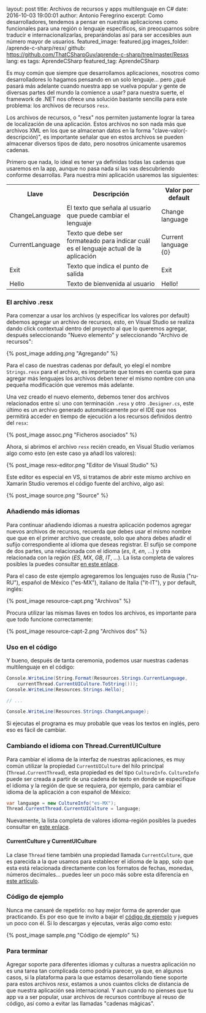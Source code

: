 layout: post
title: Archivos de recursos y apps multilenguaje en C#
date: 2016-10-03 19:00:01
author: Antonio Feregrino
excerpt: Como desarrolladores, tendemos a pensar en nuestras aplicaciones como funcionales para una región o lenguaje específicos, sin preocuparnos sobre traducir e internacionalizarlas, preparándolas así para ser accesibles aun número mayor de usuarios.
featured_image: featured.jpg
images_folder: /aprende-c-sharp/resx/
github: https://github.com/ThatCSharpGuy/aprende-c-sharp/tree/master/Resxs
lang: es
tags: AprendeCSharp
featured_tag: AprendeCSharp

Es muy común que siempre que desarrollamos aplicaciones, nosotros como desarrolladores lo hagamos pensando en un solo lenguaje... pero ¿qué pasará más adelante cuando nuestra app se vuelva popular y gente de diversas partes del mundo la comience a usar? para nuestra suerte, el framework de .NET nos ofrece una solución bastante sencilla para este problema: los archivos de recursos `resx`.

Los archivos de recursos, o "resx" nos permiten justamente lograr la tarea de localización de una aplicación. Estos archivos no son nada más que archivos XML en los que se almacenan datos en la forma "clave-valor(-descripción)", es importante señalar que en estos archivos se pueden almacenar diversos tipos de dato, pero nosotros únicamente usaremos cadenas.  

Primero que nada, lo ideal es tener ya definidas todas las cadenas que usaremos en la app, aunque no pasa nada si las vas descubriendo conforme desarrollas. Para nuestra mini aplicación usaremos las siguientes:  

<table>
<tr>
<th>Llave</th>
<th>Descripción</th>
<th>Valor por default</th>
</tr>
<tr>
<td>ChangeLanguage</td>
<td>El texto que señala al usuario que puede cambiar el lenguaje</td>
<td>Change language</td>
</tr>
<tr>
<td>CurrentLanguage</td>
<td>Texto que debe ser formateado para indicar cuál es el lenguaje actual de la aplicación</td>
<td>Current language {0}</td>
</tr>
<tr>
<td>Exit</td>
<td>Texto que indica el punto de salida</td>
<td>Exit</td>
</tr>
<tr>
<td>Hello</td>
<td>Texto de bienvenida al usuario</td>
<td>Hello!</td>
</tr>
</table>  

### El archivo .resx

Para comenzar a usar los archivos (y especificar los valores por default) debemos agregar un archivo de recursos, esto, en Visual Studio se realiza dando click contextual dentro del proyecto al que lo queremos agregar, después seleccionando "Nuevo elemento" y seleccionando "Archivo de recursos":

{% post_image adding.png "Agregando" %}  

Para el caso de nuestras cadenas por default, yo elegí el nombre `Strings.resx` para el archivo, es importante que tomes en cuenta que para agregar más lenguajes los archivos deben tener el mismo nombre con una pequeña modificación que veremos más adelante.  

Una vez creado el nuevo elemento, debemos tener dos archivos relacionados entre sí: uno con terminación `.resx` y otro `.Designer.cs`, este último es un archivo generado automáticamente por el IDE que nos permitirá acceder en tiempo de ejecución a los recursos definidos dentro del `resx`:  

{% post_image assoc.png "Ficheros asociados" %} 

Ahora, si abrimos el archivo `resx` recién creado, en Visual Studio veríamos algo como esto (en este caso ya añadí los valores):

{% post_image resx-editor.png "Editor de Visual Studio" %}

Este editor es especial en VS, si tratamos de abrir este mismo archivo en Xamarin Studio veremos el código fuente del archivo, algo así:

{% post_image source.png "Source" %}  

### Añadiendo más idiomas

Para continuar añadiendo idiomas a nuestra aplicación podemos agregar nuevos archivos de recursos, recuerda que debes usar el mismo nombre que que en el primer archivo que creaste, solo que ahora debes añadir el sufijo correspondiente al idioma que deseas registrar. El sufijo se compone de dos partes, una relacionada con el idioma (*es*, *it*, *en*, ...) y otra relacionada con la región (*ES*, *MX*, *GB*, *IT*, ...). La lista completa de valores posibles la puedes consultar <a href="https://msdn.microsoft.com/en-us/library/ee825488(v=cs.20).aspx" target="_blank">en este enlace</a>.  

Para el caso de este ejemplo agregaremos los lenguajes ruso de Rusia ("ru-RU"), español de México ("es-MX"), italiano de Italia ("it-IT"), y por default, inglés:

{% post_image resource-capt.png "Archivos" %}  

Procura utilizar las mismas llaves en todos los archivos, es importante para que todo funcione correctamente:

{% post_image resource-capt-2.png "Archivos dos" %}  

### Uso en el código  

Y bueno, después de tanta ceremonia, podemos usar nuestras cadenas multilenguaje en el código:  

```csharp  
Console.WriteLine(String.Format(Resources.Strings.CurrentLanguage,
    currentThread.CurrentUICulture.ToString()));
Console.WriteLine(Resources.Strings.Hello);

// ... 

Console.WriteLine(Resources.Strings.ChangeLanguage);
```   

Si ejecutas el programa es muy probable que veas los textos en inglés, pero eso es fácil de cambiar.

### Cambiando el idioma con Thread.CurrentUICulture
Para cambiar el idioma de la interfaz de nuestras aplicaciones, es muy común utilizar la propiedad `CurrentUICulture` del hilo principal (`Thread.CurrentThread`), esta propiedad es del tipo `CultureInfo`. `CultureInfo` puede ser creada a partir de una cadena de texto en donde se especifique el idioma y la región de que se requiera, por ejemplo, para cambiar el idioma de la aplicación a con español de México:  

```csharp  
var language = new CultureInfo("es-MX");
Thread.CurrentThread.CurrentUICulture = language;
``` 

Nuevamente, la lista completa de valores idioma-región posibles la puedes consultar en  <a href="https://msdn.microsoft.com/en-us/library/ee825488(v=cs.20).aspx" target="_blank">este enlace</a>.  

#### CurrentCulture y CurrentUICulture  
La clase `Thread` tiene también una propiedad llamada `CurrentCulture`, que es parecida a la que usamos para establecer el idioma de la app, solo que esta está relacionada directamente con los formatos de fechas, monedas, números decimales... puedes leer un poco más sobre esta diferencia en <a href="http://archives.miloush.net/michkap/archive/2007/01/11/1449754.html" target="_blank">este artículo</a>.

### Código de ejemplo  
Nunca me cansaré de repetirlo: no hay mejor forma de aprender que practicando. Es por eso que te invito a bajar el <a href="https://github.com/ThatCSharpGuy/aprende-c-sharp/tree/master/Resxs" target="_blank">código de ejemplo</a> y juegues un poco con él. Si lo descargas y ejecutas, verás algo como esto:

{% post_image sample.png "Código de ejemplo" %}  

### Para terminar  
Agregar soporte para diferentes idiomas y culturas a nuestra aplicación no es una tarea tan complicada como podría parecer, ya que, en algunos casos, si la plataforma para la que estamos desarrollando tiene soporte para estos archivos *resx*, estamos a unos cuantos clicks de distancia de que nuestra aplicación sea internacional. Y aun cuando no pienses que tu app va a ser popular, usar archivos de recursos contribuye al reuso de código, así como a evitar las llamadas "cadenas mágicas".
